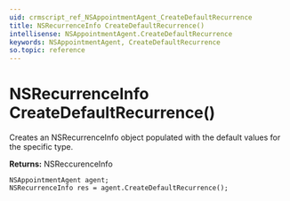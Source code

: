 ```yaml
---
uid: crmscript_ref_NSAppointmentAgent_CreateDefaultRecurrence
title: NSRecurrenceInfo CreateDefaultRecurrence()
intellisense: NSAppointmentAgent.CreateDefaultRecurrence
keywords: NSAppointmentAgent, CreateDefaultRecurrence
so.topic: reference
---
```


# NSRecurrenceInfo CreateDefaultRecurrence()

Creates an NSRecurrenceInfo object populated with the default values for the specific type.

**Returns:** NSReccurenceInfo

```crmscript
NSAppointmentAgent agent;
NSRecurrenceInfo res = agent.CreateDefaultRecurrence();
```


